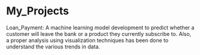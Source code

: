 # My_Projects
Loan_Payment:
A machine learning model development to predict whether a customer will leave the bank or a product they currently subscribe to. 
Also, a proper analysis using visualization techniques has been done to understand the various trends in data.
